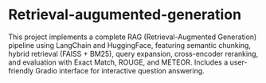 # Retrieval-augumented-generation
This project implements a complete RAG (Retrieval-Augmented Generation) pipeline using LangChain and HuggingFace, featuring semantic chunking, hybrid retrieval (FAISS + BM25), query expansion, cross-encoder reranking, and evaluation with Exact Match, ROUGE, and METEOR. Includes a user-friendly Gradio interface for interactive question answering.
